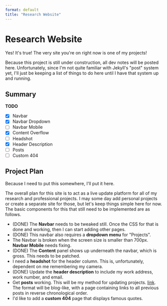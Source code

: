 ```yaml
---
format: default
title: "Research Website"
---
```


# Research Website

Yes! It's true! The very site you're on right now is one of my projects!

Because this project is still under construction, all dev notes will be posted here. Unfortunately, since I'm not quite familiar with Jekyll's "post" system yet, I'll just be keeping a list of things to do here until I have that system up and running.

## Summary

**TODO**
- [X] Navbar
- [X] Navbar Dropdown
- [ ] Navbar Mobile
- [X] Content Overflow
- [ ] Headshot
- [X] Header Description
- [ ] Posts
- [ ] Custom 404

## Project Plan

Because I need to put this somewhere, I'll put it here.

The overall plan for this site is to act as a live update platform for all of my research and professional projects. I may some day add personal projects or create a separate site for those, but let's keep things simple here for now. The basic components for this that still need to be implemented are as follows.

- (DONE) The **Navbar** needs to be tweaked still. Once the CSS for that is done and working, then I can start adding other pages.
- (DONE) This navbar also requires a **dropdown menu** for "Projects".
- The Navbar is broken when the screen size is smaller than 700px. **Navbar Mobile** needs fixing.
- (DONE) The **Content** panel shows up underneath the navbar, which is gross. This needs to be patched.
- I need a **headshot** for the header column. This is, unfortunately, dependent on me remembering my camera.
- (DONE) Update the **header description** to include my work address, work number, and email.
- Get **posts** working. This will be my method for updating projects. [link](https://jekyllrb.com/docs/posts/). The format will be blog-like, with a page containing links to all previous posts in reverse chronological order.
- I'd like to add a **custom 404** page that displays famous quotes.
